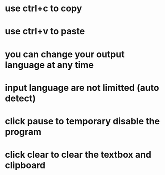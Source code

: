 #  use ctrl+c to copy  #
#  use ctrl+v to paste  #
#  you can change your output language at any time  #
#  input language are not limitted (auto detect)  #
#  click pause to temporary disable the program  #
#  click clear to clear the textbox and clipboard  #
